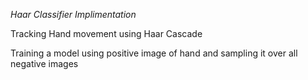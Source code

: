 *Haar Classifier Implimentation*

Tracking Hand movement using Haar Cascade

Training a model using positive image of hand and sampling it over all negative images




